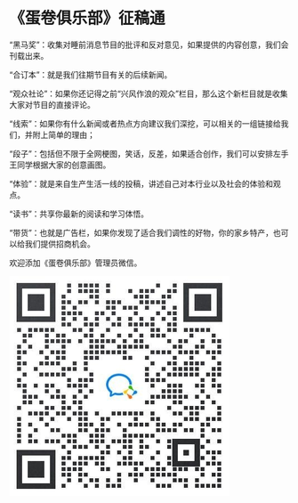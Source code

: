 # 《蛋卷俱乐部》征稿通

“黑马奖”：收集对睡前消息节目的批评和反对意见，如果提供的内容创意，我们会刊载出来。

“合订本”：就是我们往期节目有关的后续新闻。

“观众社论”：如果你还记得之前“兴风作浪的观众”栏目，那么这个新栏目就是收集大家对节目的直接评论。

“线索”：如果你有什么新闻或者热点方向建议我们深挖，可以相关的一组链接给我们，并附上简单的理由；

“段子”：包括但不限于全网梗图，笑话，反差，如果适合创作，我们可以安排左手王同学根据大家的创意画图。

“体验”：就是来自生产生活一线的投稿，讲述自己对本行业以及社会的体验和观点。

“读书”：共享你最新的阅读和学习体悟。

“带货”：也就是广告栏，如果你发现了适合我们调性的好物，你的家乡特产，也可以给我们提供招商机会。

欢迎添加《蛋卷俱乐部》管理员微信。

![15](./images/15.jpg)

